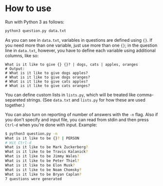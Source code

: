 # How to use

Run with Python 3 as follows:

```bash
python3 question.py data.txt
```

As you can see in `data.txt`, variables in questions are defined using
`{}`. If you need more than one variable, just use more than one `{}`;
in the question line in `data.txt`, however, you have to define each
variable using additional columns, like so:

```
What is it like to give {} {}? | dogs, cats | apples, oranges
# Output:
# What is it like to give dogs apples?
# What is it like to give dogs oranges?
# What is it like to give cats apples?
# What is it like to give cats oranges?

```

You can define custom lists in `lists.py`, which will be treated like
comma-separeted strings. (See `data.txt` and `lists.py` for how these
are used together.)

You can also turn on reporting of number of answers with the `-n` flag.
Also if you don't specify and input file, you can read from stdin and
then press `Ctrl`-`d` when you're done with input.  Example:

```bash
$ python3 question.py -n
What is it like to be {}? | PERSON
# Hit Ctrl-d
What is it like to be Mark Zuckerberg?
What is it like to be Travis Kalanick?
What is it like to be Jimmy Wales?
What is it like to be Peter Thiel?
What is it like to be Elon Musk?
What is it like to be Noam Chomsky?
What is it like to be Bryan Caplan?
7 questions were generated
```
